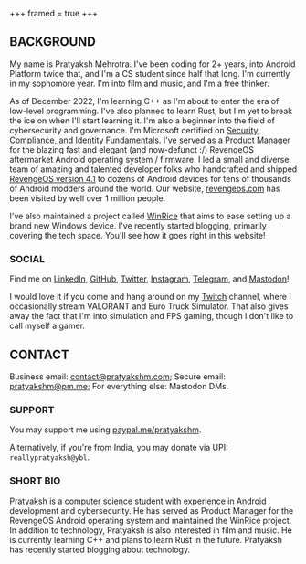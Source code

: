 +++
framed = true
+++

<div style="text-align: left">

## BACKGROUND

My name is Pratyaksh Mehrotra. I've been coding for 2+ years, into Android Platform twice that, and I'm a CS student since half that long. I'm currently in my sophomore year. I'm into film and music, and I'm a free thinker.

As of December 2022, I'm learning C++ as I'm about to enter the era of low-level programming. I've also planned to learn Rust, but I'm yet to break the ice on when I'll start learning it. I'm also a beginner into the field of cybersecurity and governance. I'm Microsoft certified on [Security, Compliance, and Identity Fundamentals](https://www.credly.com/badges/784601b7-0eed-4f17-a87e-19077df232da). I've served as a Product Manager for the blazing fast and elegant (and now-defunct :/) RevengeOS aftermarket Android operating system / firmware. I led a small and diverse team of amazing and talented developer folks who handcrafted and shipped [RevengeOS version 4.1](https://t.me/RevengeOSNews/857) to dozens of Android devices for tens of thousands of Android modders around the world. Our website, [revengeos.com](https://web.archive.org/web/20220109120922/https://revengeos.com/) has been visited by well over 1 million people.

I've also maintained a project called [WinRice](https://github.com/pratyakshm/WinRice) that aims to ease setting up a brand new Windows device. I've recently started blogging, primarily covering the tech space. You'll see how it goes right in this website!

### SOCIAL

Find me on [LinkedIn](https://www.linkedin.com/in/pratyakshm), [GitHub](https://github.com/pratyakshm), [Twitter](https://twitter.com/reallypratyaksh), [Instagram](https://instagram.com/reallypratyaksh), [Telegram](https://t.me/pratyakshm), and [Mastodon](https://infosec.exchange/@pratyakshm)!

I would love it if you come and hang around on my [Twitch](https://twitch.tv/pratyakshm) channel, where I occasionally stream VALORANT and Euro Truck Simulator. That also gives away the fact that I'm into simulation and FPS gaming, though I don't like to call myself a gamer.

## CONTACT

Business email: [contact@pratyakshm.com](mailto:contact@pratyakshm.com); Secure email: [pratyakshm@pm.me](mailto:pratyakshm@proton.me); For everything else: Mastodon DMs.

### SUPPORT

You may support me using [paypal.me/pratyakshm](https://paypal.me/pratyakshm).

Alternatively, if you're from India, you may donate via UPI: `reallypratyaksh@ybl`.

### SHORT BIO

Pratyaksh is a computer science student with experience in Android development and cybersecurity. He has served as Product Manager for the RevengeOS Android operating system and maintained the WinRice project. In addition to technology, Pratyaksh is also interested in film and music. He is currently learning C++ and plans to learn Rust in the future. Pratyaksh has recently started blogging about technology.

</div>
